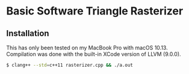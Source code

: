 # Basic Software Triangle Rasterizer

## Installation
This has only been tested on my MacBook Pro with macOS 10.13. Compilation was done with the built-in XCode version of LLVM (9.0.0).

```bash
$ clang++ --std=c++11 rasterizer.cpp && ./a.out
```

